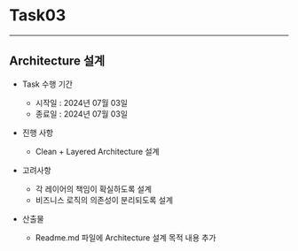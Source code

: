 # Task03

---
## Architecture 설계
* Task 수행 기간
  * 시작일 : 2024년 07월 03일
  * 종료일 : 2024년 07월 03일

* 진행 사항
  * Clean + Layered Architecture 설계

* 고려사항
  * 각 레이어의 책임이 확실하도록 설계
  * 비즈니스 로직의 의존성이 분리되도록 설계

* 산출물
  * Readme.md 파일에 Architecture 설계 목적 내용 추가
